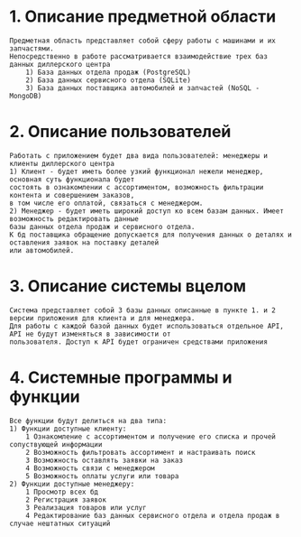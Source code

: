 # 1. Описание предметной области
	Предметная область представляет собой сферу работы с машинами и их запчастями. 
	Непосредственно в работе рассматривается взаимодействие трех баз данных диллерского центра
		1) База данных отдела продаж (PostgreSQL)
		2) База данных сервисного отдела (SQLite)
		3) База данных поставщика автомобилей и запчастей (NoSQL - MongoDB)
# 2. Описание пользователей
	Работать с приложением будет два вида пользователей: менеджеры и клиенты диллерского центра
	1) Клиент - будет иметь более узкий функционал нежели менеджер, основная суть функционала будет
	состоять в ознакомлении с ассортиментом, возможность фильтрации контента и совершением заказов,
	в том числе его оплатой, связаться с менеджером.
	2) Менеджер - будет иметь широкий доступ ко всем базам данных. Имеет возможность редактировать данные
	базы данных отдела продаж и сервисного отдела. 
	К бд поставщика обращение допускается для получения данных о деталях и оставления заявок на поставку деталей
	или автомобилей.


# 3. Описание системы вцелом
	Система представляет собой 3 базы данных описанные в пункте 1. и 2 версии приложения для клиента и для менеджера.
	Для работы с каждой базой данных будет использоваться отдельное API, API не будут изменяться в зависимости от 
	пользователя. Доступ к API будет ограничен средствами приложения

# 4. Системные программы и функции
	Все функции будут делиться на два типа:
	1) Функции доступные клиенту:
		1 Ознакомление с ассортиментом и получение его списка и прочей сопуствующей информации
		2 Возможность фильтровать ассортимент и настраивать поиск
		3 Возможность оставлять заявки на заказ
		4 Возможность связи с менеджером
		5 Возможность оплаты услуги или товара
	2) Функции доступные менеджеру:
		1 Просмотр всех бд
		2 Регистрация заявок
		3 Реализация товаров или услуг
		4 Редактирование баз данных сервисного отдела и отдела продаж в случае нештатных ситуаций



